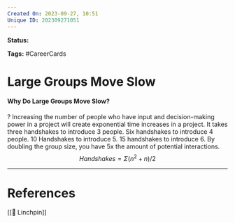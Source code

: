 ```yaml
---
Created On: 2023-09-27, 10:51
Unique ID: 202309271051
---
```

**Status:** 

**Tags:** #CareerCards 

# Large Groups Move Slow

#### Why Do Large Groups Move Slow?
?
Increasing the number of people who have input and decision-making power in a project will create exponential time increases in a project. 
It takes three handshakes to introduce 3 people. 
Six handshakes to introduce 4 people.
10 Handshakes to introduce 5. 
15 handshakes to introduce 6. 
By doubling the group size, you have 5x the amount of potential interactions. 
$$ Handshakes = \Sigma (n^2 + n) / 2 $$
<!--SR:!2024-07-29,171,230-->



---
# References

[[🔩 Linchpin]]